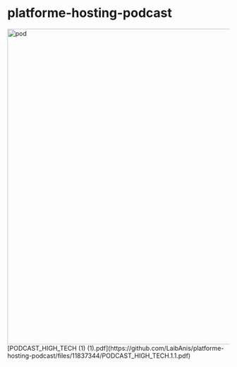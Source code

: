 # platforme-hosting-podcast
<img width="714" alt="pod" src="https://github.com/LaibAnis/platforme-hosting-podcast/assets/115036626/44aa48dd-4ebc-4fc5-bee9-5be86b6a412d">
[PODCAST_HIGH_TECH (1) (1).pdf](https://github.com/LaibAnis/platforme-hosting-podcast/files/11837344/PODCAST_HIGH_TECH.1.1.pdf)
